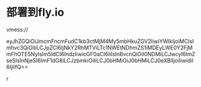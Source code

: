# 部署到fly.io
vmess://



eyJhZGQiOiJmcmFncmFudC1kb3ctMjM4My5mbHkuZGV2IiwiYWlkIjoiMCIsImhvc3QiOiIiLCJpZCI6IjNkY2RhMTViLTc1NWEtNDhmZS1iMDEyLWE0Y2FjMmFhOTE5NyIsIm5ldCI6IndzIiwicGF0aCI6IiIsInBvcnQiOiI0NDMiLCJwcyI6ImZseSIsInNjeSI6ImF1dG8iLCJzbmkiOiIiLCJ0bHMiOiJ0bHMiLCJ0eXBlIjoiIiwidiI6IjIifQ==



r

